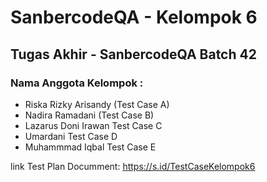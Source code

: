 # SanbercodeQA - Kelompok 6
## Tugas Akhir - SanbercodeQA Batch 42

### Nama Anggota Kelompok : 
<ul>
<li>Riska Rizky Arisandy (Test Case A)</li>
<li>Nadira Ramadani (Test Case B)</li>
<li>Lazarus Doni Irawan Test Case C</li>
<li>Umardani Test Case D</li>
<li>Muhammmad Iqbal Test Case E</li>
</ul>

link Test Plan Documment: https://s.id/TestCaseKelompok6

